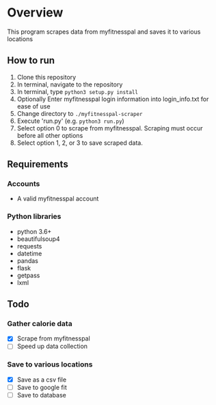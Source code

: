 # Overview #

This program scrapes data from myfitnesspal and saves it to various locations

## How to run ##

1. Clone this repository
2. In terminal, navigate to the repository
3. In terminal, type ```python3 setup.py install```
4. Optionally Enter myfitnesspal login information into login_info.txt for ease of use
5. Change directory to ```./myfitnesspal-scraper```
6. Execute 'run.py' (e.g. ```python3 run.py```)
7. Select option 0 to scrape from myfitnesspal. Scraping must occur before all other options
8. Select option 1, 2, or 3 to save scraped data.

## Requirements ##

### Accounts ###

- A valid myfitnesspal account

### Python libraries ##

- python 3.6+
- beautifulsoup4
- requests
- datetime
- pandas
- flask
- getpass
- lxml

## Todo ##

### Gather calorie data ##

- [x] Scrape from myfitnesspal
- [ ] Speed up data collection

### Save to various locations ##

- [x] Save as a csv file
- [ ] Save to google fit
- [ ] Save to database

